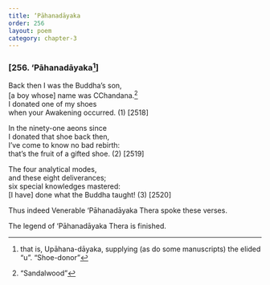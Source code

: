 ```yaml
---
title: ‘Pāhanadāyaka
order: 256
layout: poem
category: chapter-3
---
```


### \[256. ‘Pāhanadāyaka[^1]\]

Back then I was the Buddha’s son,  
\[a boy whose\] name was <span class="diacritics" data-state="on">C</span><span class="no-diacritics" data-state="off">Ch</span>andana.[^2]  
I donated one of my shoes  
when your Awakening occurred. (1) \[2518\]

In the ninety-one aeons since  
I donated that shoe back then,  
I’ve come to know no bad rebirth:  
that’s the fruit of a gifted shoe. (2) \[2519\]

The four analytical modes,  
and these eight deliverances;  
six special knowledges mastered:  
\[I have\] done what the Buddha taught! (3) \[2520\]

Thus indeed Venerable ‘Pāhanadāyaka Thera spoke these verses.

The legend of ‘Pāhanadāyaka Thera is finished.

[^1]: that is, Upāhana-dāyaka, supplying (as do some manuscripts) the elided “u”. “Shoe-donor”

[^2]: “Sandalwood”
